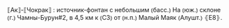 ---
---

⟦Ак⟧-⟦Чокрак⟧
: источник-фонтан с небольшим ⦅басс.⦆ На ⦅юж.⦆ склоне ⦅г.⦆ Чамны-Бурун#2, в 4,5 км к ⦅СЗ⦆ от ⦅н.п.⦆ Малый Маяк ⦅Алушт.⦆ ⦃Е8⦄.

